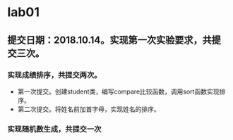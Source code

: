 # lab01
## 提交日期：2018.10.14。实现第一次实验要求，共提交三次。
### 实现成绩排序，共提交两次。
* 第一次提交。创建student类，编写compare比较函数，调用sort函数实现排序。
* 第二次提交。将姓名前加首字母，实现姓名的排序。
### 实现随机数生成，共提交一次
